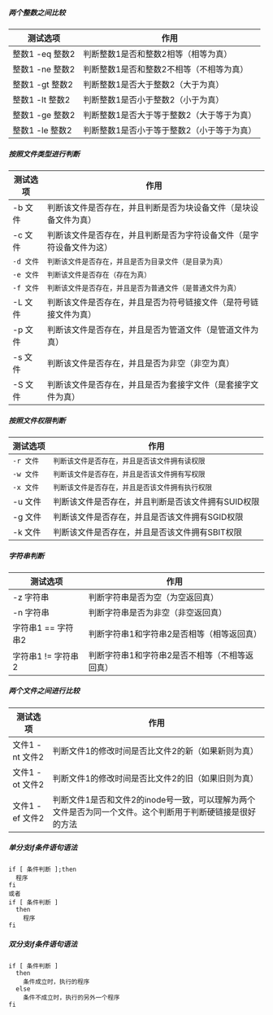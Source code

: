 ##### 两个整数之间比较
测试选项 | 作用
--- | ---
整数1 -eq 整数2 | 判断整数1是否和整数2相等（相等为真）
整数1 -ne 整数2 | 判断整数1是否和整数2不相等（不相等为真）
整数1 -gt 整数2 | 判断整数1是否大于整数2（大于为真）
整数1 -lt 整数2 | 判断整数1是否小于整数2（小于为真）
整数1 -ge 整数2 | 判断整数1是否大于等于整数2（大于等于为真）
整数1 -le 整数2 | 判断整数1是否小于等于整数2（小于等于为真）

##### 按照文件类型进行判断
测试选项 | 作用
--- | ---
-b 文件 | 判断该文件是否存在，并且判断是否为块设备文件（是块设备文件为真）
-c 文件 | 判断该文件是否存在，并且判断是否为字符设备文件（是字符设备文件为这）
`-d 文件` | `判断该文件是否存在，并且是否为目录文件（是目录为真）`
`-e 文件` | `判断该文件是否存在（存在为真）`
`-f 文件` | `判断该文件是否存在，并且是否为普通文件（是普通文件为真）`
-L 文件 | 判断该文件是否存在，并且是否为符号链接文件（是符号链接文件为真）
-p 文件 | 判断该文件是否存在，并且是否为管道文件（是管道文件为真）
-s 文件 | 判断该文件是否存在，并且是否为非空（非空为真）
-S 文件 | 判断该文件是否存在，并且是否为套接字文件（是套接字文件为真）

##### 按照文件权限判断
测试选项 | 作用
--- | ---
`-r 文件` | `判断该文件是否存在，并且是否该文件拥有读权限`
`-w 文件` | `判断该文件是否存在，并且是否该文件拥有写权限`
`-x 文件` | `判断该文件是否存在，并且是否该文件拥有执行权限`
-u 文件 | 判断该文件是否存在，并且判断是否该文件拥有SUID权限
-g 文件 | 判断该文件是否存在，并且是否该文件拥有SGID权限
-k 文件 | 判断该文件是否存在，并且是否该文件拥有SBIT权限

##### 字符串判断
测试选项 | 作用
--- | ---
-z 字符串 | 判断字符串是否为空（为空返回真）
-n 字符串 | 判断字符串是否为非空（非空返回真）
字符串1 == 字符串2 | 判断字符串1和字符串2是否相等（相等返回真）
字符串1 != 字符串2 | 判断字符串1和字符串2是否不相等（不相等返回真）

##### 两个文件之间进行比较
测试选项 | 作用
--- | ---
文件1 -nt 文件2 | 判断文件1的修改时间是否比文件2的新（如果新则为真）
文件1 -ot 文件2 | 判断文件1的修改时间是否比文件2的旧（如果旧则为真）
文件1 -ef 文件2 | 判断文件1是否和文件2的inode号一致，可以理解为两个文件是否为同一个文件。这个判断用于判断硬链接是很好的方法

##### 单分支if条件语句语法
```shell
if [ 条件判断 ];then
  程序
fi
或者
if [ 条件判断 ]
  then
    程序
fi
```
##### 双分支if条件语句语法
```shell
if [ 条件判断 ]
  then
    条件成立时，执行的程序
  else
    条件不成立时，执行的另外一个程序
fi
```
